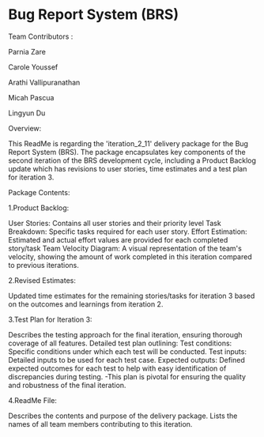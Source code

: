 # Bug Report System (BRS) 
Team Contributors :

Parnia Zare

Carole Youssef

Arathi Vallipuranathan

Micah Pascua

Lingyun Du


Overview:


This ReadMe is regarding the 'iteration_2_11' delivery package for the Bug Report System (BRS). The package encapsulates key components of the second iteration of the BRS development cycle, including a Product Backlog update which has revisions to user stories, time estimates and a test plan for iteration 3.

Package Contents:


1.Product Backlog:

User Stories: Contains all user stories and their priority level
Task Breakdown: Specific tasks required for each user story.
Effort Estimation: Estimated and actual effort values are provided for each completed story/task
Team Velocity Diagram: A visual representation of the team's velocity, showing the amount of work completed in this iteration compared to previous iterations.

2.Revised Estimates:

Updated time estimates for the remaining stories/tasks for iteration 3 based on the outcomes and learnings from iteration 2.

3.Test Plan for Iteration 3:

Describes the testing approach for the final iteration, ensuring thorough coverage of all features.
Detailed test plan outlining:
  Test conditions: Specific conditions under which each test will be conducted.
  Test inputs: Detailed inputs to be used for each test case.
  Expected outputs: Defined expected outcomes for each test to help with easy identification of discrepancies during testing.
-This plan is pivotal for ensuring the quality and robustness of the final iteration.

4.ReadMe File:

Describes the contents and purpose of the delivery package.
Lists the names of all team members contributing to this iteration.











